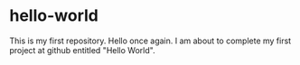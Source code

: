 # hello-world
This is my first repository.
Hello once again. I am about to complete my first project at github entitled "Hello World".
